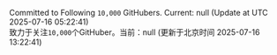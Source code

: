 Committed to Following `10,000` GitHubers. Current: <!-- FOLLOWING_COUNT -->null<!-- FOLLOWING_COUNT --> (Update at UTC <!-- LAST_UPDATED -->2025-07-16 05:22:41<!-- LAST_UPDATED -->)<br>
致力于关注`10,000`个GitHuber。当前：<!-- FOLLOWING_COUNT -->null<!-- FOLLOWING_COUNT --> (更新于北京时间 <!-- LAST_UPDATED_CST -->2025-07-16 13:22:41<!-- LAST_UPDATED_CST -->)
